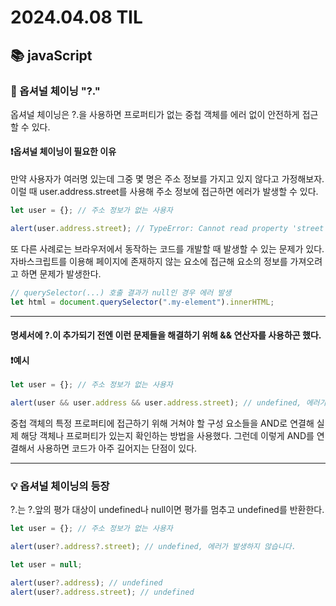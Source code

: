 # 2024.04.08 TIL

## 📚 javaScript

### 🚨 옵셔널 체이닝 "?."

옵셔널 체이닝은 ?.을 사용하면 프로퍼티가 없는 중첩 객체를 에러 없이 안전하게 접근할 수 있다.

#### ❗️옵셔널 체이닝이 필요한 이유

만약 사용자가 여러명 있는데 그중 몇 명은 주소 정보를 가지고 있지 않다고 가정해보자. 이럴 때 user.address.street를 사용해 주소 정보에 접근하면 에러가 발생할 수 있다.

```js
let user = {}; // 주소 정보가 없는 사용자

alert(user.address.street); // TypeError: Cannot read property 'street' of undefined
```

또 다른 사례로는 브라우저에서 동작하는 코드를 개발할 때 발생할 수 있는 문제가 있다. 자바스크립트를 이용해 페이지에 존재하지 않는 요소에 접근해 요소의 정보를 가져오려고 하면 문제가 발생한다.

```js
// querySelector(...) 호출 결과가 null인 경우 에러 발생
let html = document.querySelector(".my-element").innerHTML;
```

---

#### 명세서에 ?.이 추가되기 전엔 이런 문제들을 해결하기 위해 && 연산자를 사용하곤 했다.

#### ❗️예시

```js
let user = {}; // 주소 정보가 없는 사용자

alert(user && user.address && user.address.street); // undefined, 에러가 발생하지 않습니다.
```

중첩 객체의 특정 프로퍼티에 접근하기 위해 거쳐야 할 구성 요소들을 AND로 연결해 실제 해당 객체나 프로퍼티가 있는지 확인하는 방법을 사용했다. 그런데 이렇게 AND를 연결해서 사용하면 코드가 아주 길어지는 단점이 있다.

---

### 💡 옵셔널 체이닝의 등장

?.는 ?.앞의 평가 대상이 undefined나 null이면 평가를 멈추고 undefined를 반환한다.

```js
let user = {}; // 주소 정보가 없는 사용자

alert(user?.address?.street); // undefined, 에러가 발생하지 않습니다.
```

```js
let user = null;

alert(user?.address); // undefined
alert(user?.address.street); // undefined
```
